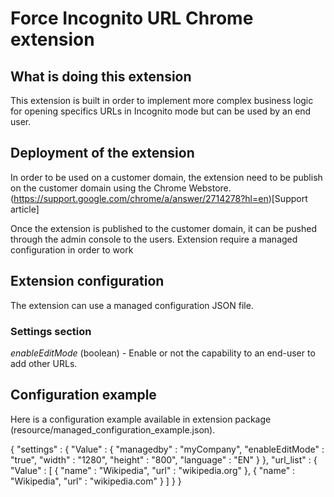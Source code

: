# Force Incognito URL Chrome extension

## What is doing this extension

This extension is built in order to implement more complex business logic for opening specifics URLs in Incognito mode but can be used by an end user.

## Deployment of the extension

In order to be used on a customer domain, the extension need to be publish on the customer domain using the Chrome Webstore. 
(https://support.google.com/chrome/a/answer/2714278?hl=en)[Support article]

Once the extension is published to the customer domain, it can be pushed through the admin console to the users. 
Extension require a managed configuration in order to work

## Extension configuration

The extension can use a managed configuration JSON file.

### Settings section

*enableEditMode* (boolean) - Enable or not the capability to an end-user to add other URLs.

## Configuration example

Here is a configuration example available in extension package (resource/managed_configuration_example.json).

{
    "settings" : {
        "Value" : {
            "managedby" : "myCompany",
            "enableEditMode" : "true",
            "width" : "1280",
            "height" : "800",
            "language" : "EN"
        }
    },
    "url_list" : {
        "Value" : [
            {
                "name" : "Wikipedia",
                "url" : "wikipedia.org"
            },
            {
                "name" : "Wikipedia",
                "url" : "wikipedia.com"
            }
        ]
    }
}
